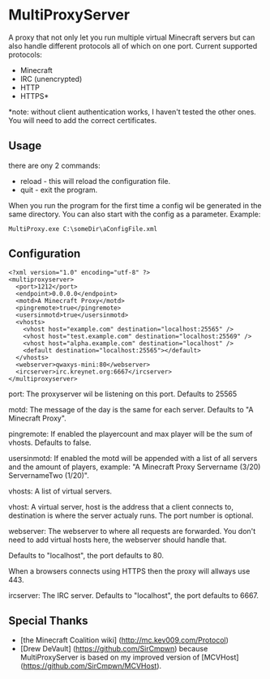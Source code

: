 MultiProxyServer
=============

A proxy that not only let you run multiple virtual Minecraft servers but can also handle different protocols all of which on one port.
Current supported protocols:
 * Minecraft
 * IRC (unencrypted)
 * HTTP
 * HTTPS*
 
*note: without client authentication works, I haven't tested the other ones.
You will need to add the correct certificates.

Usage
-------
there are ony 2 commands:
 * reload - this will reload the configuration file.
 * quit - exit the program.
 
When you run the program for the first time a config wil be generated in the same directory.
You can also start with the config as a parameter. Example:

	MultiProxy.exe C:\someDir\aConfigFile.xml

Configuration
-------
	<?xml version="1.0" encoding="utf-8" ?>
	<multiproxyserver>
	  <port>1212</port>
	  <endpoint>0.0.0.0</endpoint>
	  <motd>A Minecraft Proxy</motd>
	  <pingremote>true</pingremote>
	  <usersinmotd>true</usersinmotd>
	  <vhosts>
		<vhost host="example.com" destination="localhost:25565" />
		<vhost host="test.example.com" destination="localhost:25569" />
		<vhost host="alpha.example.com" destination="localhost" />
		<default destination="localhost:25565"></default>
	  </vhosts>
	  <webserver>qwaxys-mini:80</webserver>
	  <ircserver>irc.kreynet.org:6667</ircserver>
	</multiproxyserver>
	
port: The proxyserver wil be listening on this port. Defaults to 25565

motd: The message of the day is the same for each server. Defaults to "A Minecraft Proxy".

pingremote: If enabled the playercount and max player will be the sum of vhosts. Defaults to false.

usersinmotd: If enabled the motd will be appended with a list of all servers and the amount of players, example: "A Minecraft Proxy Servername (3/20) ServernameTwo (1/20)".

vhosts: A list of virtual servers.

vhost: A virtual server, host is the address that a client connects to, destination is where the server actualy runs. The port number is optional.

webserver: The webserver to where all requests are forwarded. You don't need to add virtual hosts here, the webserver should handle that.

Defaults to "localhost", the port defaults to 80.

When a browsers connects using HTTPS then the proxy will allways use 443.

ircserver: The IRC server. Defaults to "localhost", the port defaults to 6667.

Special Thanks
-------
 * [the Minecraft Coalition wiki] (http://mc.kev009.com/Protocol)
 * [Drew DeVault] (https://github.com/SirCmpwn) because MultiProxyServer is based on my improved version of [MCVHost] (https://github.com/SirCmpwn/MCVHost).